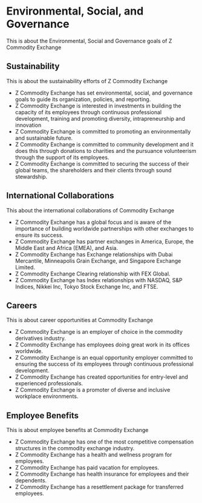 # Environmental, Social, and Governance

This is about the Environmental, Social and Governance goals of Z Commodity Exchange

## Sustainability

This is about the sustainability efforts of Z Commodity Exchange

- Z Commodity Exchange has set environmental, social, and governance goals to guide its organization, policies, and reporting.
- Z Commodity Exchange is interested in investments in building the capacity of its employees through continuous professional development, training and promoting diversity, intrapreneurship and innovation
- Z Commodity Exchange is committed to promoting an environmentally and sustainable future.
- Z Commodity Exchange is committed to community development and it does this through donations to charities and the pursuance volunteerism through the support of its employees.
- Z Commodity Exchange is committed to securing the success of their global teams, the shareholders and their clients through sound stewardship.

## International Collaborations

This about the international collaborations of Commodity Exchange

- Z Commodity Exchange has a global focus and is aware of the importance of building worldwide partnerships with other exchanges to ensure its success.
- Z Commodity Exchange has partner exchanges in America, Europe, the Middle East and Africa (EMEA), and Asia.
- Z Commodity Exchange has Exchange relationships with Dubai Mercantile, Minneapolis Grain Exchange, and Singapore Exchange Limited.
- Z Commodity Exchange Clearing relationship with FEX Global.
- Z Commodity Exchange has Index relationships with NASDAQ, S&P Indices, Nikkei Inc, Tokyo Stock Exchange Inc, and FTSE.

## Careers

This is about career opportunities at Commodity Exchange

- Z Commodity Exchange is an employer of choice in the commodity derivatives industry.
- Z Commodity Exchange has employees doing great work in its offices worldwide.
- Z Commodity Exchange is an equal opportunity employer committed to ensuring the success of its employees through continuous professional development.
- Z Commodity Exchange has created opportunities for entry-level and experienced professionals.
- Z Commodity Exchange is a promoter of diverse and inclusive workplace environments.

## Employee Benefits

This is about employee benefits at Commodity Exchange

- Z Commodity Exchange has one of the most competitive compensation structures in the commodity exchange industry.
- Z Commodity Exchange has a health and wellness program for employees.
- Z Commodity Exchange has paid vacation for employees.
- Z Commodity Exchange has health insurance for employees and their dependents.
- Z Commodity Exchange has a resettlement package for transferred employees.